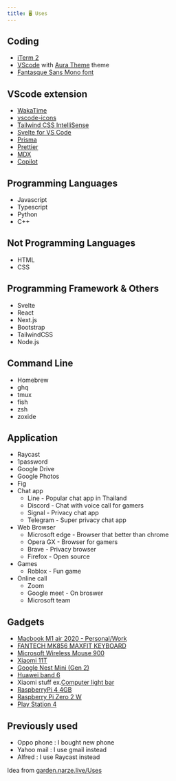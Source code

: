 ```yaml
---
title: 🖥 Uses
---
```


## Coding

- [iTerm 2](https://iterm2.com/)
- [VScode](https://code.visualstudio.com/) with [Aura Theme](https://marketplace.visualstudio.com/items?itemName=DaltonMenezes.aura-theme) theme
- [Fantasque Sans Mono font](https://github.com/belluzj/fantasque-sans)

## VScode extension

- [WakaTime](https://marketplace.visualstudio.com/items?itemName=WakaTime.vscode-wakatime)
- [vscode-icons](https://marketplace.visualstudio.com/items?itemName=vscode-icons-team.vscode-icons)
- [Tailwind CSS IntelliSense](https://marketplace.visualstudio.com/items?itemName=bradlc.vscode-tailwindcss)
- [Svelte for VS Code](https://marketplace.visualstudio.com/items?itemName=svelte.svelte-vscode)
- [Prisma](https://marketplace.visualstudio.com/items?itemName=Prisma.prisma)
- [Prettier](https://marketplace.visualstudio.com/items?itemName=esbenp.prettier-vscode)
- [MDX](https://marketplace.visualstudio.com/items?itemName=silvenon.mdx)
- [Copilot](https://marketplace.visualstudio.com/items?itemName=GitHub.copilot)

## Programming Languages

- Javascript
- Typescript
- Python 
- C++

## Not Programming Languages

- HTML
- CSS

## Programming Framework & Others

- Svelte
- React
- Next.js
- Bootstrap
- TailwindCSS
- Node.js

## Command Line

- Homebrew
- ghq
- tmux
- fish
- zsh
- zoxide

## Application

- Raycast
- 1password
- Google Drive
- Google Photos
- Fig
- Chat app
  - Line - Popular chat app in Thailand
  - Discord - Chat with voice call for gamers
  - Signal - Privacy chat app
  - Telegram - Super privacy chat app
- Web Browser
  - Microsoft edge - Browser that better than chrome
  - Opera GX - Browser for gamers
  - Brave - Privacy browser
  - Firefox - Open source
- Games
  - Roblox - Fun game
- Online call
  - Zoom
  - Google meet - On broswer
  - Microsoft team

## Gadgets

- [Macbook M1 air 2020 - Personal/Work](https://www.apple.com/shop/buy-mac/macbook-air/space-gray-apple-m1-chip-with-8-core-cpu-and-8-core-gpu-512gb)
- [FANTECH MK856 MAXFIT KEYBOARD](https://bit.ly/3vbduxt)
- [Microsoft Wireless Mouse 900](https://www.microsoft.com/th-th/accessories/products/mice/wireless-mouse-900?activetab=overview%3aprimaryr2)
- [Xiaomi 11T](https://www.mi.com/global/product/xiaomi-11t/)
- [Google Nest Mini (Gen 2)](https://store.google.com/us/product/google_nest_mini)
- [Huawei band 6](https://consumer.huawei.com/en/wearables/band6/)
- Xiaomi stuff ex.[Computer light bar](https://www.mi.com/global/product/mi-computer-monitor-light-bar/)
- [RaspberryPi 4 4GB](https://www.raspberrypi.com/products/raspberry-pi-4-model-b/)
- [Raspberry Pi Zero 2 W](https://www.raspberrypi.com/products/raspberry-pi-zero-2-w/)
- [Play Station 4](https://www.playstation.com/th-th/ps4/)

## Previously used

- Oppo phone : I bought new phone
- Yahoo mail : I use gmail instead
- Alfred : I use Raycast instead

Idea from [garden.narze.live/Uses](https://garden.narze.live/Uses/)
